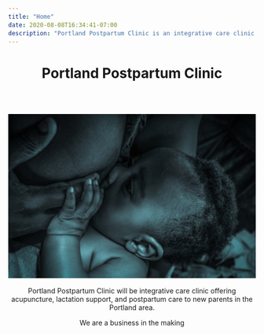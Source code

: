```yaml
---
title: "Home"
date: 2020-08-08T16:34:41-07:00
description: "Portland Postpartum Clinic is an integrative care clinic offering acupuncture, lactation support, and postpartum care to new parents in the Portland area."
---
```


<center>
<h1>Portland Postpartum Clinic</h1>
</center>

</br>
</br>

![Breastfeeding](images/breastfeeding_baby_breast_infant.jpg)

<center>

Portland Postpartum Clinic will be integrative care clinic offering acupuncture,
lactation support, and postpartum care to new parents in the Portland area.

We are a business in the making

</center>

<!-- ![Happy baby](images/happy_baby.jpg) -->
